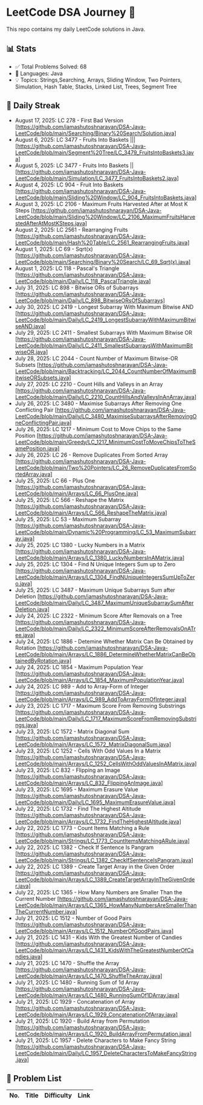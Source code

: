 # LeetCode DSA Journey 🚀

This repo contains my daily LeetCode solutions in Java.

## 📊 Stats
- ✅ Total Problems Solved: 68
- 🧠 Languages: Java
- 💡 Topics: Strings,Searching, Arrays, Sliding Window, Two Pointers, Simulation, Hash Table, Stacks, Linked List, Trees, Segment Tree

## 📅 Daily Streak
- August 17, 2025: LC 278 - First Bad Version [https://github.com/iamashutoshnarayan/DSA-Java-LeetCode/blob/main/Searching/Binary%20Search/Solution.java]
- August 6, 2025: LC 3477 - Fruits Into Baskets ||| [https://github.com/iamashutoshnarayan/DSA-Java-LeetCode/blob/main/Segment%20Tree/LC_3479_FruitsIntoBaskets3.java]
- August 5, 2025: LC 3477 - Fruits Into Baskets || [https://github.com/iamashutoshnarayan/DSA-Java-LeetCode/blob/main/Simulation/LC_3477_FruitsIntoBaskets2.java]
- August 4, 2025: LC 904 - Fruit Into Baskets [https://github.com/iamashutoshnarayan/DSA-Java-LeetCode/blob/main/Sliding%20Window/LC_904_FruitsIntoBaskets.java]
- August 3, 2025: LC 2106 - Maximum Fruits Harvested After at Most K Steps [https://github.com/iamashutoshnarayan/DSA-Java-LeetCode/blob/main/Sliding%20Window/LC_2106_MaximumFruitsHarvestedAfterAtMostKSteps.java]
- August 2, 2025: LC 2561 - Rearranging Fruits [https://github.com/iamashutoshnarayan/DSA-Java-LeetCode/blob/main/Hash%20Table/LC_2561_RearrangingFruits.java]
- August 1, 2025: LC 69 - Sqrt(x) [https://github.com/iamashutoshnarayan/DSA-Java-LeetCode/blob/main/Searching/Binary%20Search/LC_69_Sqrt(x).java]
- August 1, 2025: LC 118 - Pascal's Triangle [https://github.com/iamashutoshnarayan/DSA-Java-LeetCode/blob/main/Daily/LC_118_PascalTriangle.java]
- July 31, 2025: LC 898 - Bitwise ORs of Subarrays [https://github.com/iamashutoshnarayan/DSA-Java-LeetCode/blob/main/Daily/LC_898_BitwiseORsOfSubarrays]
- July 30, 2025: LC 2419 - Longest Subarray With Maximum Bitwise AND [https://github.com/iamashutoshnarayan/DSA-Java-LeetCode/blob/main/Daily/LC_2419_LongestSubarrayWithMaximumBitwiseAND.java]
- July 29, 2025: LC 2411 - Smallest Subarrays With Maximum Bitwise OR [https://github.com/iamashutoshnarayan/DSA-Java-LeetCode/blob/main/Daily/LC_2411_SmallestSubarraysWithMaximumBitwiseOR.java]
- July 28, 2025: LC 2044 - Count Number of Maximum Bitwise-OR Subsets [https://github.com/iamashutoshnarayan/DSA-Java-LeetCode/blob/main/Backtracking/LC_2044_CountNumberOfMaximumBitwiseORSubsets.java]
- July 27, 2025: LC 2210 - Count Hills and Valleys in an Array [https://github.com/iamashutoshnarayan/DSA-Java-LeetCode/blob/main/Daily/LC_2210_CountHillsAndValleysInAnArray.java]
- July 26, 2025: LC 3480 - Maximise Subarrays After Removing One Conflicting Pair [https://github.com/iamashutoshnarayan/DSA-Java-LeetCode/blob/main/Daily/LC_3480_MaximiseSubarraysAfterRemovingOneConflictingPair.java]
- July 26, 2025: LC 1217 - Minimum Cost to Move Chips to the Same Position [https://github.com/iamashutoshnarayan/DSA-Java-LeetCode/blob/main/Greedy/LC_1217_MinimumCostToMoveChipsToTheSamePosition.java]
- July 26, 2025: LC 26 - Remove Duplicates From Sorted Array [https://github.com/iamashutoshnarayan/DSA-Java-LeetCode/blob/main/Two%20Pointers/LC_26_RemoveDuplicatesFromSortedArray.java]
- July 25, 2025: LC 66 - Plus One [https://github.com/iamashutoshnarayan/DSA-Java-LeetCode/blob/main/Arrays/LC_66_PlusOne.java]
- July 25, 2025: LC 566 - Reshape the Matrix [https://github.com/iamashutoshnarayan/DSA-Java-LeetCode/blob/main/Arrays/LC_566_ReshapeTheMatrix.java]
- July 25, 2025: LC 53 - Maximum Subarray [https://github.com/iamashutoshnarayan/DSA-Java-LeetCode/blob/main/Dynamic%20Programming/LC_53_MaximumSubarray.java]
- July 25, 2025: LC 1380 - Lucky Numbers in a Matrix [https://github.com/iamashutoshnarayan/DSA-Java-LeetCode/blob/main/Arrays/LC_1380_LuckyNumbersInAMatrix.java]
- July 25, 2025: LC 1304 - Find N Unique Integers Sum up to Zero [https://github.com/iamashutoshnarayan/DSA-Java-LeetCode/blob/main/Arrays/LC_1304_FindNUniqueIntegersSumUpToZero.java]
- July 25, 2025: LC 3487 - Maximum Unique Subarrays Sum after Deletion [https://github.com/iamashutoshnarayan/DSA-Java-LeetCode/blob/main/Daily/LC_3487_MaximumUniqueSubarraySumAfterDeletion.java]
- July 24, 2025: LC 2322 - Minimum Score After Removals on a Tree [https://github.com/iamashutoshnarayan/DSA-Java-LeetCode/blob/main/Daily/LC_2322_MinimumScoreAfterRemovalsOnATree.java]
- July 24, 2025: LC 1886 - Detemine Whether Matrix Can Be Obtained by Rotation [https://github.com/iamashutoshnarayan/DSA-Java-LeetCode/blob/main/Arrays/LC_1886_DetermineWhetherMatrixCanBeObtainedByRotation.java]
- July 24, 2025: LC 1854 - Maximum Population Year [https://github.com/iamashutoshnarayan/DSA-Java-LeetCode/blob/main/Arrays/LC_1854_MaximumPopulationYear.java]
- July 24, 2025: LC 989 - Add to Array-Form of Integer [https://github.com/iamashutoshnarayan/DSA-Java-LeetCode/blob/main/Arrays/LC_989_AddToArrayFormOfInteger.java]
- July 23, 2025: LC 1717 - Maximum Score From Removing Substrings [https://github.com/iamashutoshnarayan/DSA-Java-LeetCode/blob/main/Daily/LC_1717_MaximumScoreFromRemovingSubstrings.java]
- July 23, 2025: LC 1572 - Matrix Diagonal Sum [https://github.com/iamashutoshnarayan/DSA-Java-LeetCode/blob/main/Arrays/LC_1572_MatrixDiagonalSum.java]
- July 23, 2025: LC 1252 - Cells With Odd Values In a Matrix [https://github.com/iamashutoshnarayan/DSA-Java-LeetCode/blob/main/Arrays/LC_1252_CellsWithOddValuesInAMatrix.java]
- July 23, 2025: LC 832 - Flipping an Image [https://github.com/iamashutoshnarayan/DSA-Java-LeetCode/blob/main/Arrays/LC_832_FlippingAnImage.java]
- July 23, 2025: LC 1695 - Maximum Erasure Value [https://github.com/iamashutoshnarayan/DSA-Java-LeetCode/blob/main/Daily/LC_1695_MaximumErasureValue.java]
- July 22, 2025: LC 1732 - Find The Highest Altitude [https://github.com/iamashutoshnarayan/DSA-Java-LeetCode/blob/main/Arrays/LC_1732_FindTheHighestAltitude.java]
- July 22, 2025: LC 1773 - Count Items Matching a Rule [https://github.com/iamashutoshnarayan/DSA-Java-LeetCode/blob/main/Strings/LC_1773_CountItemsMatchingARule.java]
- July 22, 2025: LC 1382 - Check If Sentence Is Pangram [https://github.com/iamashutoshnarayan/DSA-Java-LeetCode/blob/main/Strings/LC_1382_CheckIfSentenceIsPangram.java]
- July 22, 2025: LC 1389 - Create Target Array in the Given Order [https://github.com/iamashutoshnarayan/DSA-Java-LeetCode/blob/main/Arrays/LC_1389_CreateTargetArrayInTheGivenOrder.java]
- July 22, 2025: LC 1365 - How Many Numbers are Smaller Than the Current Number [https://github.com/iamashutoshnarayan/DSA-Java-LeetCode/blob/main/Arrays/LC_1365_HowManyNumbersAreSmallerThanTheCurrentNumber.java]
- July 21, 2025: LC 1512 - Number of Good Pairs [https://github.com/iamashutoshnarayan/DSA-Java-LeetCode/blob/main/Arrays/LC_1512_NumberOfGoodPairs.java]
- July 21, 2025: LC 1431 - Kids With the Greatest Number of Candies [https://github.com/iamashutoshnarayan/DSA-Java-LeetCode/blob/main/Arrays/LC_1431_KidsWithTheGreatestNumberOfCandies.java]
- July 21, 2025: LC 1470 - Shuffle the Array [https://github.com/iamashutoshnarayan/DSA-Java-LeetCode/blob/main/Arrays/LC_1470_ShuffleTheArray.java]
- July 21, 2025: LC 1480 - Running Sum of 1d Array [https://github.com/iamashutoshnarayan/DSA-Java-LeetCode/blob/main/Arrays/LC_1480_RunningSumOf1DArray.java]
- July 21, 2025: LC 1929 - Concatenation of Array [https://github.com/iamashutoshnarayan/DSA-Java-LeetCode/blob/main/Arrays/LC_1929_ConcatenationOfArray.java]
- July 21, 2025: LC 1920 - Build Array from Permutation [https://github.com/iamashutoshnarayan/DSA-Java-LeetCode/blob/main/Arrays/LC_1920_BuildArrayFromPermutation.java]
- July 21, 2025: LC 1957 - Delete Characters to Make Fancy String [https://github.com/iamashutoshnarayan/DSA-Java-LeetCode/blob/main/Daily/LC_1957_DeleteCharactersToMakeFancyString.java]

## 🔖 Problem List

| No. | Title | Difficulty | Link |
|-----|-------|------------|------|

